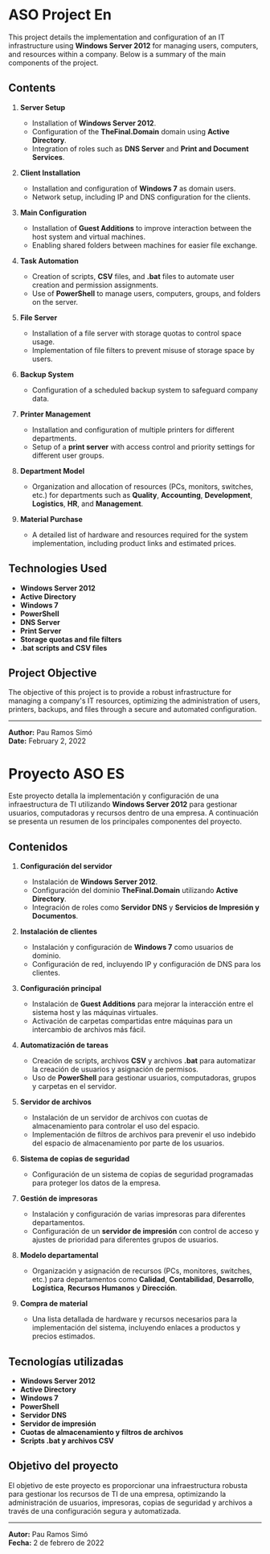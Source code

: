# ASO Project En

This project details the implementation and configuration of an IT infrastructure using **Windows Server 2012** for managing users, computers, and resources within a company. Below is a summary of the main components of the project.

## Contents

1. **Server Setup**  
   - Installation of **Windows Server 2012**.
   - Configuration of the **TheFinal.Domain** domain using **Active Directory**.
   - Integration of roles such as **DNS Server** and **Print and Document Services**.

2. **Client Installation**  
   - Installation and configuration of **Windows 7** as domain users.
   - Network setup, including IP and DNS configuration for the clients.

3. **Main Configuration**  
   - Installation of **Guest Additions** to improve interaction between the host system and virtual machines.
   - Enabling shared folders between machines for easier file exchange.

4. **Task Automation**  
   - Creation of scripts, **CSV** files, and **.bat** files to automate user creation and permission assignments.
   - Use of **PowerShell** to manage users, computers, groups, and folders on the server.

5. **File Server**  
   - Installation of a file server with storage quotas to control space usage.
   - Implementation of file filters to prevent misuse of storage space by users.

6. **Backup System**  
   - Configuration of a scheduled backup system to safeguard company data.

7. **Printer Management**  
   - Installation and configuration of multiple printers for different departments.
   - Setup of a **print server** with access control and priority settings for different user groups.

8. **Department Model**  
   - Organization and allocation of resources (PCs, monitors, switches, etc.) for departments such as **Quality**, **Accounting**, **Development**, **Logistics**, **HR**, and **Management**.

9. **Material Purchase**  
   - A detailed list of hardware and resources required for the system implementation, including product links and estimated prices.

## Technologies Used

- **Windows Server 2012**
- **Active Directory**
- **Windows 7**
- **PowerShell**
- **DNS Server**
- **Print Server**
- **Storage quotas and file filters**
- **.bat scripts and CSV files**

## Project Objective

The objective of this project is to provide a robust infrastructure for managing a company's IT resources, optimizing the administration of users, printers, backups, and files through a secure and automated configuration.

---

**Author:** Pau Ramos Simó  
**Date:** February 2, 2022



# Proyecto ASO ES

Este proyecto detalla la implementación y configuración de una infraestructura de TI utilizando **Windows Server 2012** para gestionar usuarios, computadoras y recursos dentro de una empresa. A continuación se presenta un resumen de los principales componentes del proyecto.

## Contenidos

1. **Configuración del servidor**  
   - Instalación de **Windows Server 2012**.
   - Configuración del dominio **TheFinal.Domain** utilizando **Active Directory**.
   - Integración de roles como **Servidor DNS** y **Servicios de Impresión y Documentos**.

2. **Instalación de clientes**  
   - Instalación y configuración de **Windows 7** como usuarios de dominio.
   - Configuración de red, incluyendo IP y configuración de DNS para los clientes.

3. **Configuración principal**  
   - Instalación de **Guest Additions** para mejorar la interacción entre el sistema host y las máquinas virtuales.
   - Activación de carpetas compartidas entre máquinas para un intercambio de archivos más fácil.

4. **Automatización de tareas**  
   - Creación de scripts, archivos **CSV** y archivos **.bat** para automatizar la creación de usuarios y asignación de permisos.
   - Uso de **PowerShell** para gestionar usuarios, computadoras, grupos y carpetas en el servidor.

5. **Servidor de archivos**  
   - Instalación de un servidor de archivos con cuotas de almacenamiento para controlar el uso del espacio.
   - Implementación de filtros de archivos para prevenir el uso indebido del espacio de almacenamiento por parte de los usuarios.

6. **Sistema de copias de seguridad**  
   - Configuración de un sistema de copias de seguridad programadas para proteger los datos de la empresa.

7. **Gestión de impresoras**  
   - Instalación y configuración de varias impresoras para diferentes departamentos.
   - Configuración de un **servidor de impresión** con control de acceso y ajustes de prioridad para diferentes grupos de usuarios.

8. **Modelo departamental**  
   - Organización y asignación de recursos (PCs, monitores, switches, etc.) para departamentos como **Calidad**, **Contabilidad**, **Desarrollo**, **Logística**, **Recursos Humanos** y **Dirección**.

9. **Compra de material**  
   - Una lista detallada de hardware y recursos necesarios para la implementación del sistema, incluyendo enlaces a productos y precios estimados.

## Tecnologías utilizadas

- **Windows Server 2012**
- **Active Directory**
- **Windows 7**
- **PowerShell**
- **Servidor DNS**
- **Servidor de impresión**
- **Cuotas de almacenamiento y filtros de archivos**
- **Scripts .bat y archivos CSV**

## Objetivo del proyecto

El objetivo de este proyecto es proporcionar una infraestructura robusta para gestionar los recursos de TI de una empresa, optimizando la administración de usuarios, impresoras, copias de seguridad y archivos a través de una configuración segura y automatizada.

---

**Autor:** Pau Ramos Simó  
**Fecha:** 2 de febrero de 2022
